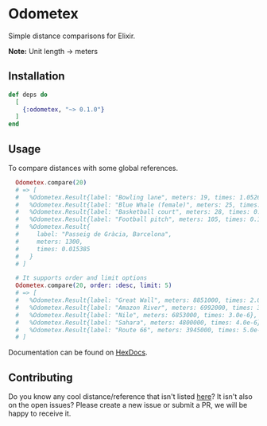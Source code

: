 # Odometex
Simple distance comparisons for Elixir.

**Note:** Unit length -> meters

## Installation
```elixir
def deps do
  [
    {:odometex, "~> 0.1.0"}
  ]
end
```

## Usage
To compare distances with some global references.
```elixir
  Odometex.compare(20)
  # => [
  #   %Odometex.Result{label: "Bowling lane", meters: 19, times: 1.052632},
  #   %Odometex.Result{label: "Blue Whale (female)", meters: 25, times: 0.8},
  #   %Odometex.Result{label: "Basketball court", meters: 28, times: 0.714286},
  #   %Odometex.Result{label: "Football pitch", meters: 105, times: 0.190476},
  #   %Odometex.Result{
  #     label: "Passeig de Gràcia, Barcelona",
  #     meters: 1300,
  #     times: 0.015385
  #   }
  # ]

  # It supports order and limit options
  Odometex.compare(20, order: :desc, limit: 5)
  # => [
  #   %Odometex.Result{label: "Great Wall", meters: 8851000, times: 2.0e-6},
  #   %Odometex.Result{label: "Amazon River", meters: 6992000, times: 3.0e-6},
  #   %Odometex.Result{label: "Nile", meters: 6853000, times: 3.0e-6},
  #   %Odometex.Result{label: "Sahara", meters: 4800000, times: 4.0e-6},
  #   %Odometex.Result{label: "Route 66", meters: 3945000, times: 5.0e-6}
  # ]
```

Documentation can be found on [HexDocs](https://hexdocs.pm/odometex/api-reference.html).

## Contributing
Do you know any cool distance/reference that isn't listed [here](config/distances.json)? It isn't also on the open issues?
Please create a new issue or submit a PR, we will be happy to receive it.


